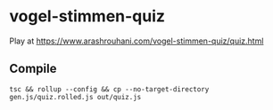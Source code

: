 # vogel-stimmen-quiz

Play at https://www.arashrouhani.com/vogel-stimmen-quiz/quiz.html

## Compile

    tsc && rollup --config && cp --no-target-directory gen.js/quiz.rolled.js out/quiz.js
